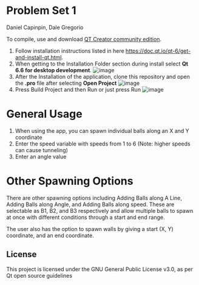 # Problem Set 1
Daniel Capinpin, Dale Gregorio

To compile, use and download [QT Creator community edition](https://www.qt.io/download-open-source).
1. Follow installation instructions listed in here https://doc.qt.io/qt-6/get-and-install-qt.html.
2. When getting to the Installation Folder section during install select **Qt 6.6 for desktop development**.
 ![image](https://github.com/Thalyonn/Ballwalls/assets/91253896/189a5f86-175a-4d63-9c4e-8e2e87cfd62e)
3. After the Installation of the application, clone this repository and open the **.pro** file after selecting **Open Project**
![image](https://github.com/Thalyonn/Ballwalls/assets/91253896/7617d4b7-cd12-43ee-91dc-13c53f191e78)
4. Press Build Project and then Run or just press Run
   ![image](https://github.com/Thalyonn/Ballwalls/assets/91253896/acfccb84-e924-4b18-994f-940409edd025)

# General Usage
1. When using the app, you can spawn individual balls along an X and Y coordinate
2. Enter the speed variable with speeds from 1 to 6 (Note: higher speeds can cause tunneling)
3. Enter an angle value

# Other Spawning Options
There are other spawning options including Adding Balls along A Line, Adding Balls along Angle, and Adding Balls along speed. These are selectable as B1, B2, and B3 respectively and allow multiple balls to spawn at once with different conditions through a start and end range.

The user also has the option to spawn walls by giving a start (X, Y) coordinate, and an end coordinate.


## License

This project is licensed under the GNU General Public License v3.0, as per Qt open source guidelines
